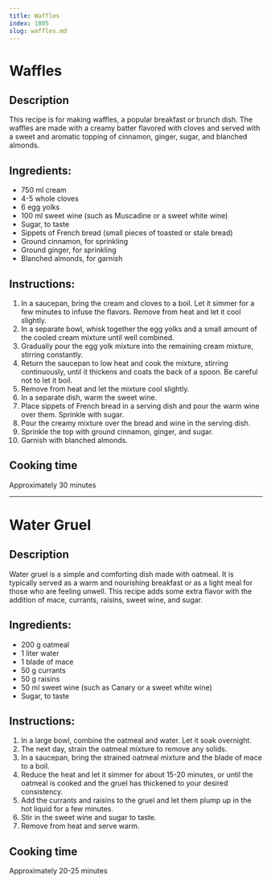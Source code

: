 ```yaml
---
title: Waffles
index: 1805
slug: waffles.md
---
```


# Waffles

## Description
This recipe is for making waffles, a popular breakfast or brunch dish. The waffles are made with a creamy batter flavored with cloves and served with a sweet and aromatic topping of cinnamon, ginger, sugar, and blanched almonds.

## Ingredients:
- 750 ml cream
- 4-5 whole cloves
- 6 egg yolks
- 100 ml sweet wine (such as Muscadine or a sweet white wine)
- Sugar, to taste
- Sippets of French bread (small pieces of toasted or stale bread)
- Ground cinnamon, for sprinkling
- Ground ginger, for sprinkling
- Blanched almonds, for garnish

## Instructions:
1. In a saucepan, bring the cream and cloves to a boil. Let it simmer for a few minutes to infuse the flavors. Remove from heat and let it cool slightly.
2. In a separate bowl, whisk together the egg yolks and a small amount of the cooled cream mixture until well combined.
3. Gradually pour the egg yolk mixture into the remaining cream mixture, stirring constantly.
4. Return the saucepan to low heat and cook the mixture, stirring continuously, until it thickens and coats the back of a spoon. Be careful not to let it boil.
5. Remove from heat and let the mixture cool slightly.
6. In a separate dish, warm the sweet wine.
7. Place sippets of French bread in a serving dish and pour the warm wine over them. Sprinkle with sugar.
8. Pour the creamy mixture over the bread and wine in the serving dish.
9. Sprinkle the top with ground cinnamon, ginger, and sugar.
10. Garnish with blanched almonds.

## Cooking time
Approximately 30 minutes

---

# Water Gruel

## Description
Water gruel is a simple and comforting dish made with oatmeal. It is typically served as a warm and nourishing breakfast or as a light meal for those who are feeling unwell. This recipe adds some extra flavor with the addition of mace, currants, raisins, sweet wine, and sugar.

## Ingredients:
- 200 g oatmeal
- 1 liter water
- 1 blade of mace
- 50 g currants
- 50 g raisins
- 50 ml sweet wine (such as Canary or a sweet white wine)
- Sugar, to taste

## Instructions:
1. In a large bowl, combine the oatmeal and water. Let it soak overnight.
2. The next day, strain the oatmeal mixture to remove any solids.
3. In a saucepan, bring the strained oatmeal mixture and the blade of mace to a boil.
4. Reduce the heat and let it simmer for about 15-20 minutes, or until the oatmeal is cooked and the gruel has thickened to your desired consistency.
5. Add the currants and raisins to the gruel and let them plump up in the hot liquid for a few minutes.
6. Stir in the sweet wine and sugar to taste.
7. Remove from heat and serve warm.

## Cooking time
Approximately 20-25 minutes
